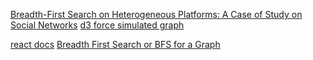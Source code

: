 

[Breadth-First Search on Heterogeneous Platforms: A Case of Study on Social Networks](https://ieeexplore.ieee.org/document/7789331)
[d3 force simulated graph](https://www.google.com/search?q=d3+force+simulation+graph&sxsrf=AJOqlzW-MGE-j-zaoy7gBotLanXpBSbN0w%3A1677570022615&source=hp&ei=5q_9Y8HLI4KG-QaBvrmYCQ&iflsig=AK50M_UAAAAAY_299gjLHBtU2dBfyKerNfrHmuoUqGic&oq=d3+&gs_lcp=Cgdnd3Mtd2l6EAMYADIECCMQJzIECCMQJzIECCMQJzIECAAQQzIECAAQQzIFCAAQgAQyCwgAEIAEELEDEIMBMgQIABBDMgQIABBDMgsIABCABBCxAxCDAToHCCMQ6gIQJzoFCAAQkQI6CggAELEDEIMBEENQzg1YpBJgjSRoAXAAeACAAbEBiAH1A5IBAzAuM5gBAKABAbABCg&sclient=gws-wiz)

[react docs](https://reactjs.org/docs/getting-started.html)
[Breadth First Search or BFS for a Graph](https://www.geeksforgeeks.org/dsa/breadth-first-search-or-bfs-for-a-graph/)
